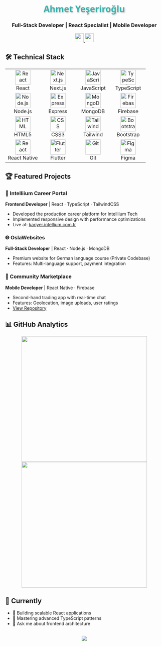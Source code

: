 <div align="center">
  <!-- Static Name Header with Beautiful Typography -->
  <h1>
    <span style="font-family: 'Segoe UI', Tahoma, Geneva, Verdana, sans-serif; color: #38B2AC; text-shadow: 2px 2px 4px rgba(0,0,0,0.2);">Ahmet Yeşeriroğlu</span>
  </h1>
  
  <h3>Full-Stack Developer | React Specialist | Mobile Developer</h3>

  <!-- Enlarged Social Badges -->
  <p align="center">
    <a href="https://www.linkedin.com/in/ahmetyeserir/" target="_blank">
      <img src="https://img.shields.io/badge/-LinkedIn-0A66C2?style=for-the-badge&logo=linkedin&logoColor=white&link=https://www.linkedin.com/in/ahmetyeserir/" height="28"/>
    </a>
    <a href="mailto:ahmetyeserirogluu@gmail.com" target="_blank">
      <img src="https://img.shields.io/badge/-Gmail-EA4335?style=for-the-badge&logo=gmail&logoColor=white&link=mailto:ahmetyeserirogluu@gmail.com" height="28"/>
    </a>
  </p>
</div>

## 🛠 Technical Stack
<div align="center">
  <table>
    <!-- Row 1 -->
    <tr>
      <td align="center" width="96">
        <img src="https://skillicons.dev/icons?i=react" width="48" height="48" alt="React" />
        <br>React
      </td>
      <td align="center" width="96">
        <img src="https://skillicons.dev/icons?i=nextjs" width="48" height="48" alt="Next.js" />
        <br>Next.js
      </td>
      <td align="center" width="96">
        <img src="https://skillicons.dev/icons?i=js" width="48" height="48" alt="JavaScript" />
        <br>JavaScript
      </td>
      <td align="center" width="96">
        <img src="https://skillicons.dev/icons?i=ts" width="48" height="48" alt="TypeScript" />
        <br>TypeScript
      </td>
    </tr>
    <!-- Row 2 -->
    <tr>
      <td align="center" width="96">
        <img src="https://skillicons.dev/icons?i=nodejs" width="48" height="48" alt="Node.js" />
        <br>Node.js
      </td>
      <td align="center" width="96">
        <img src="https://skillicons.dev/icons?i=express" width="48" height="48" alt="Express" />
        <br>Express
      </td>
      <td align="center" width="96">
        <img src="https://skillicons.dev/icons?i=mongodb" width="48" height="48" alt="MongoDB" />
        <br>MongoDB
      </td>
      <td align="center" width="96">
        <img src="https://skillicons.dev/icons?i=firebase" width="48" height="48" alt="Firebase" />
        <br>Firebase
      </td>
    </tr>
    <!-- Row 3 -->
    <tr>
      <td align="center" width="96">
        <img src="https://skillicons.dev/icons?i=html" width="48" height="48" alt="HTML" />
        <br>HTML5
      </td>
      <td align="center" width="96">
        <img src="https://skillicons.dev/icons?i=css" width="48" height="48" alt="CSS" />
        <br>CSS3
      </td>
      <td align="center" width="96">
        <img src="https://skillicons.dev/icons?i=tailwind" width="48" height="48" alt="Tailwind" />
        <br>Tailwind
      </td>
      <td align="center" width="96">
        <img src="https://skillicons.dev/icons?i=bootstrap" width="48" height="48" alt="Bootstrap" />
        <br>Bootstrap
      </td>
    </tr>
    <!-- Row 4 -->
    <tr>
      <td align="center" width="96">
        <img src="https://skillicons.dev/icons?i=reactnative" width="48" height="48" alt="React Native" />
        <br>React Native
      </td>
      <td align="center" width="96">
        <img src="https://skillicons.dev/icons?i=flutter" width="48" height="48" alt="Flutter" />
        <br>Flutter
      </td>
      <td align="center" width="96">
        <img src="https://skillicons.dev/icons?i=git" width="48" height="48" alt="Git" />
        <br>Git
      </td>
      <td align="center" width="96">
        <img src="https://skillicons.dev/icons?i=figma" width="48" height="48" alt="Figma" />
        <br>Figma
      </td>
    </tr>
  </table>
</div>

## 🏆 Featured Projects

### 🏢 Intelliium Career Portal
**Frontend Developer** | React · TypeScript · TailwindCSS  
- Developed the production career platform for Intelliium Tech
- Implemented responsive design with performance optimizations
- Live at: [kariyer.intellium.com.tr](https://kariyer.intellium.com.tr)

### 🌐 OslaWebsites
**Full-Stack Developer** | React · Node.js · MongoDB  
- Premium website for German language course (Private Codebase)
- Features: Multi-language support, payment integration

### 📱 Community Marketplace
**Mobile Developer** | React Native · Firebase  
- Second-hand trading app with real-time chat
- Features: Geolocation, image uploads, user ratings
- [View Repository](https://github.com/AhmetYeserir/community-marketplace)

## 📊 GitHub Analytics
<div align="center">
  <img width="400" src="https://github-readme-stats.vercel.app/api?username=AhmetYeserir&show_icons=true&theme=radical&hide_border=true&include_all_commits=true" />
  <img width="400" src="https://github-readme-streak-stats.herokuapp.com/?user=AhmetYeserir&theme=radical&hide_border=true" />
</div>

## 🌟 Currently
- 🔭 Building scalable React applications
- 🌱 Mastering advanced TypeScript patterns
- 💬 Ask me about frontend architecture

<div align="center">
  <br/>
  <img src="https://capsule-render.vercel.app/api?type=waving&color=gradient&height=60&section=footer&width=100%"/>
</div>
